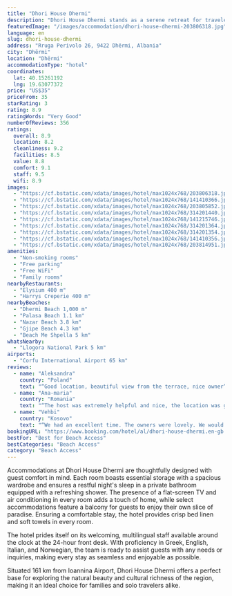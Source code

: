 ```yaml
---
title: "Dhori House Dhermi"
description: "Dhori House Dhermi stands as a serene retreat for travelers seeking both tranquility and convenience in the heart of Dhërmi, perfectly positioned between the pristine shores of Dhermi Beach and the secluded Palasa Beach."
featuredImage: "/images/accommodation/dhori-house-dhermi-203806318.jpg"
language: en
slug: dhori-house-dhermi
address: "Rruga Perivolo 26, 9422 Dhërmi, Albania"
city: "Dhërmi"
location: "Dhërmi"
accommodationType: "hotel"
coordinates:
  lat: 40.15261192
  lng: 19.63077372
price: "US$35"
priceFrom: 35
starRating: 3
rating: 8.9
ratingWords: "Very Good"
numberOfReviews: 356
ratings:
  overall: 8.9
  location: 8.2
  cleanliness: 9.2
  facilities: 8.5
  value: 8.8
  comfort: 9.1
  staff: 9.5
  wifi: 8.9
images:
  - "https://cf.bstatic.com/xdata/images/hotel/max1024x768/203806318.jpg?k=d725b5e0a81fcc81f7f3a3e44238c0221f53126d21893e8c2bc780a73cbae264&o=&hp=1"
  - "https://cf.bstatic.com/xdata/images/hotel/max1024x768/141410366.jpg?k=e2c235dcd76b01bb89ddf3ab5d2c319368a7aa5da94dc71dca6c175f7b133b87&o=&hp=1"
  - "https://cf.bstatic.com/xdata/images/hotel/max1024x768/203805852.jpg?k=7aa78d62f1a265c440ea28c14a1ef105595fdfa5d472bcdd35f353f52593902c&o=&hp=1"
  - "https://cf.bstatic.com/xdata/images/hotel/max1024x768/314201440.jpg?k=7dda95d7e1463811265102bea6fec209a5f4e566a2a8d4c92edddb5b23db1cf3&o=&hp=1"
  - "https://cf.bstatic.com/xdata/images/hotel/max1024x768/141215746.jpg?k=b62ab5d0c2196e0b7b8bfa89151a86146817fa9c75d0433ddaa8c43b2be6c9eb&o=&hp=1"
  - "https://cf.bstatic.com/xdata/images/hotel/max1024x768/314201364.jpg?k=85887bd3ad5ee8dc1ea273a766ea7d8b7e33a5c64ae34e3aff142cee2f71e54e&o=&hp=1"
  - "https://cf.bstatic.com/xdata/images/hotel/max1024x768/314201354.jpg?k=3bc664742e26634274ac064c3b8301354c4dd778cfed43e7bfc2ed987a41b0eb&o=&hp=1"
  - "https://cf.bstatic.com/xdata/images/hotel/max1024x768/141410356.jpg?k=801e046ae56340bd2eee0000f3becc646e7c1c7ffacc9fa5a9763437d145d365&o=&hp=1"
  - "https://cf.bstatic.com/xdata/images/hotel/max1024x768/203814951.jpg?k=6ce69281c59a870d11162f8b8fa048522aaf211c385c0d5895bbd4c5b200ef55&o=&hp=1"
amenities:
  - "Non-smoking rooms"
  - "Free parking"
  - "Free WiFi"
  - "Family rooms"
nearbyRestaurants:
  - "Elysium 400 m"
  - "Harrys Creperie 400 m"
nearbyBeaches:
  - "Dhermi Beach 1,000 m"
  - "Palasa Beach 1.1 km"
  - "Nazar Beach 3.8 km"
  - "Gjipe Beach 4.3 km"
  - "Beach Me Shpella 5 km"
whatsNearby:
  - "Llogora National Park 5 km"
airports:
  - "Corfu International Airport 65 km"
reviews:
  - name: "Aleksandra"
    country: "Poland"
    text: "“Good location, beautiful view from the terrace, nice owner”"
  - name: "Ana-maria"
    country: "Romania"
    text: "“The host was extremely helpful and nice, the location was great, easy to find it from the bus stop. We will definitely go back there.”"
  - name: "Vehbi"
    country: "Kosovo"
    text: "“We had an excellent time. The owners were lovely. We would stay again.”"
bookingURL: "https://www.booking.com/hotel/al/dhori-house-dhermi.en-gb.html?aid=8035640"
bestFor: "Best for Beach Access"
bestCategories: "Beach Access"
category: "Beach Access"
---
```


Accommodations at Dhori House Dhermi are thoughtfully designed with guest comfort in mind. Each room boasts essential storage with a spacious wardrobe and ensures a restful night's sleep in a private bathroom equipped with a refreshing shower. The presence of a flat-screen TV and air conditioning in every room adds a touch of home, while select accommodations feature a balcony for guests to enjoy their own slice of paradise. Ensuring a comfortable stay, the hotel provides crisp bed linen and soft towels in every room.

The hotel prides itself on its welcoming, multilingual staff available around the clock at the 24-hour front desk. With proficiency in Greek, English, Italian, and Norwegian, the team is ready to assist guests with any needs or inquiries, making every stay as seamless and enjoyable as possible.

Situated 161 km from Ioannina Airport, Dhori House Dhermi offers a perfect base for exploring the natural beauty and cultural richness of the region, making it an ideal choice for families and solo travelers alike.